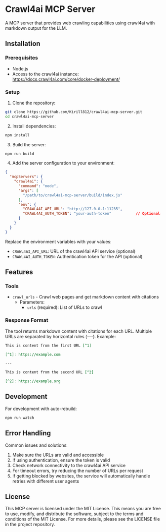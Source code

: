 # Crawl4ai MCP Server

A MCP server that provides web crawling capabilities using crawl4ai with markdown output for the LLM.

## Installation

### Prerequisites
- Node.js
- Access to the crawl4ai instance: https://docs.crawl4ai.com/core/docker-deployment/

### Setup

1. Clone the repository:
```bash
git clone https://github.com/Kirill812/crawl4ai-mcp-server.git
cd crawl4ai-mcp-server
```

2. Install dependencies:
```bash
npm install
```

3. Build the server:
```bash
npm run build
```

4. Add the server configuration to your environment:

```json
{
  "mcpServers": {
    "crawl4ai": {
      "command": "node",
      "args": [
        "/path/to/crawl4ai-mcp-server/build/index.js"
      ],
      "env": {
        "CRAWL4AI_API_URL": "http://127.0.0.1:11235",
        "CRAWL4AI_AUTH_TOKEN": "your-auth-token"           // Optional: if authentication is needed
      }
    }
  }
}
```

Replace the environment variables with your values:
- `CRAWL4AI_API_URL`: URL of the crawl4ai API service (optional)
- `CRAWL4AI_AUTH_TOKEN`: Authentication token for the API (optional)

## Features

### Tools
- `crawl_urls` - Crawl web pages and get markdown content with citations
  - Parameters:
    - `urls` (required): List of URLs to crawl

### Response Format

The tool returns markdown content with citations for each URL. Multiple URLs are separated by horizontal rules (---). Example:

```markdown
This is content from the first URL [^1]

[^1]: https://example.com

---

This is content from the second URL [^2]

[^2]: https://example.org
```

## Development

For development with auto-rebuild:
```bash
npm run watch
```

## Error Handling

Common issues and solutions:
1. Make sure the URLs are valid and accessible
2. If using authentication, ensure the token is valid
3. Check network connectivity to the crawl4ai API service
4. For timeout errors, try reducing the number of URLs per request
5. If getting blocked by websites, the service will automatically handle retries with different user agents

## License

This MCP server is licensed under the MIT License. This means you are free to use, modify, and distribute the software, subject to the terms and conditions of the MIT License. For more details, please see the LICENSE file in the project repository.